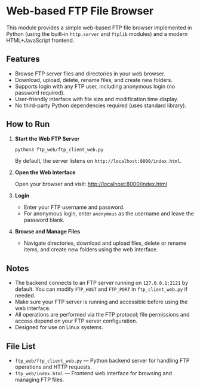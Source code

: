 # Web-based FTP File Browser

This module provides a simple web-based FTP file browser implemented in Python (using the built-in `http.server` and `ftplib` modules) and a modern HTML+JavaScript frontend.

## Features

- Browse FTP server files and directories in your web browser.
- Download, upload, delete, rename files, and create new folders.
- Supports login with any FTP user, including anonymous login (no password required).
- User-friendly interface with file size and modification time display.
- No third-party Python dependencies required (uses standard library).

## How to Run

1. **Start the Web FTP Server**

   ```bash
   python3 ftp_web/ftp_client_web.py
   ```

   By default, the server listens on `http://localhost:8000/index.html`.

2. **Open the Web Interface**

   Open your browser and visit: [http://localhost:8000/index.html](http://localhost:8000/index.html)

3. **Login**

   - Enter your FTP username and password.
   - For anonymous login, enter `anonymous` as the username and leave the password blank.

4. **Browse and Manage Files**

   - Navigate directories, download and upload files, delete or rename items, and create new folders using the web interface.

## Notes

- The backend connects to an FTP server running on `127.0.0.1:2121` by default. You can modify `FTP_HOST` and `FTP_PORT` in `ftp_client_web.py` if needed.
- Make sure your FTP server is running and accessible before using the web interface.
- All operations are performed via the FTP protocol; file permissions and access depend on your FTP server configuration.
- Designed for use on Linux systems.

## File List

- `ftp_web/ftp_client_web.py` — Python backend server for handling FTP operations and HTTP requests.
- `ftp_web/index.html` — Frontend web interface for browsing and managing FTP files.
